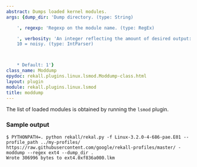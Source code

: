 ```yaml
---
abstract: Dumps loaded kernel modules.
args: {dump_dir: 'Dump directory. (type: String)

    ', regexp: 'Regexp on the module name. (type: RegEx)

    ', verbosity: 'An integer reflecting the amount of desired output: 0 = quiet,
    10 = noisy. (type: IntParser)



    * Default: 1'}
class_name: Moddump
epydoc: rekall.plugins.linux.lsmod.Moddump-class.html
layout: plugin
module: rekall.plugins.linux.lsmod
title: moddump
---
```


The list of loaded modules is obtained by running the `lsmod` plugin.

### Sample output

```
$ PYTHONPATH=. python rekall/rekal.py -f Linux-3.2.0-4-686-pae.E01 --profile_path ../my-profiles/ https://raw.githubusercontent.com/google/rekall-profiles/master/ - moddump --regex ext4 --dump_dir .
Wrote 306996 bytes to ext4.0xf836a000.lkm
```
